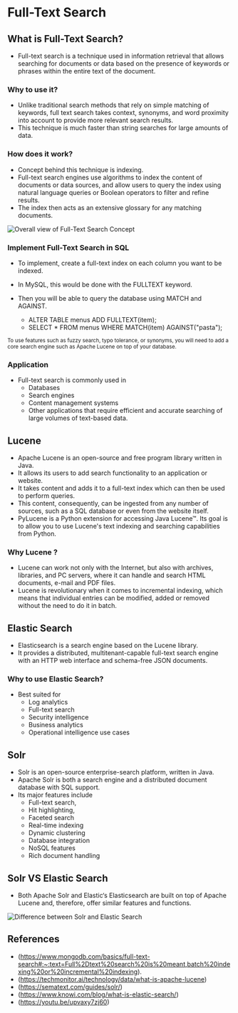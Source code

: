 # **Full-Text Search** #

## **What is Full-Text Search?** ##

- Full-text search is a technique used in information retrieval that allows searching for documents or data based on the presence of keywords or phrases within the entire text of the document.

### **Why to use it?** ###

- Unlike traditional search methods that rely on simple matching of keywords, full text search takes context, synonyms, and word proximity into account to provide more relevant search results.
- This technique is much faster than string searches for large amounts of data.

### **How does it work?** ###

- Concept behind this technique is indexing.
- Full-text search engines use algorithms to index the content of documents or data sources, and allow users to query the index using natural language queries or Boolean operators to filter and refine results.
- The index then acts as an extensive glossary for any matching documents.

![Overall view of Full-Text Search Concept](https://webimages.mongodb.com/_com_assets/cms/kyxgeyiqchgh6gbmz-image9.gif)

### **Implement Full-Text Search in SQL** ###

- To implement, create a full-text index on each column you want to be indexed.
- In MySQL, this would be done with the FULLTEXT keyword.
- Then you will be able to query the database using MATCH and AGAINST.

  - ALTER TABLE menus ADD FULLTEXT(item);
  - SELECT * FROM menus WHERE MATCH(item) AGAINST("pasta");

<sub>To use features such as fuzzy search, typo tolerance, or synonyms, you will need to add a core search engine such as Apache Lucene on top of your database.
</sub>

### **Application** ###

- Full-text search is commonly used in
  - Databases
  - Search engines
  - Content management systems
  - Other applications that require efficient and accurate searching of large volumes of text-based data.

## **Lucene** ##

- Apache Lucene is an open-source and free program library written in Java.
- It allows its users to add search functionality to an application or website.
- It takes content and adds it to a full-text index which can then be used to perform queries.
- This content, consequently, can be ingested from any number of sources, such as a SQL database or even from the website itself.
- PyLucene is a Python extension for accessing Java Lucene™. Its goal is to allow you to use Lucene's text indexing and searching capabilities from Python.

### **Why Lucene ?** ###

- Lucene can work not only with the Internet, but also with archives, libraries, and PC servers, where it can handle and search HTML documents, e-mail and PDF files.
- Lucene is revolutionary when it comes to incremental indexing, which means that individual entries can be modified, added or removed without the need to do it in batch.

## **Elastic Search** ##

- Elasticsearch is a search engine based on the Lucene library.
- It provides a distributed, multitenant-capable full-text search engine with an HTTP web interface and schema-free JSON documents.

### **Why to use Elastic Search?** ###

- Best suited for
  - Log analytics
  - Full-text search
  - Security intelligence
  - Business analytics
  - Operational intelligence use cases

## **Solr** ##

- Solr is an open-source enterprise-search platform, written in Java.
- Apache Solr is both a search engine and a distributed document database with SQL support.
- Its major features include
  - Full-text search,
  - Hit highlighting,
  - Faceted search
  - Real-time indexing
  - Dynamic clustering
  - Database integration
  - NoSQL features
  - Rich document handling

## **Solr VS Elastic Search** ##

- Both Apache Solr and Elastic‘s Elasticsearch are built on top of Apache Lucene and, therefore, offer similar features and functions.

![Difference between Solr and Elastic Search](https://dattell.com/wp-content/uploads/2020/10/Solr-vs-Elasticsearch-Table3.png)

## **References** ##

- (<https://www.mongodb.com/basics/full-text-search#:~:text=Full%2Dtext%20search%20is%20meant,batch%20indexing%20or%20incremental%20indexing>).
- (<https://techmonitor.ai/technology/data/what-is-apache-lucene>)
- (<https://sematext.com/guides/solr/>)
- (<https://www.knowi.com/blog/what-is-elastic-search/>)
- (<https://youtu.be/upvaxy7zj60>)
